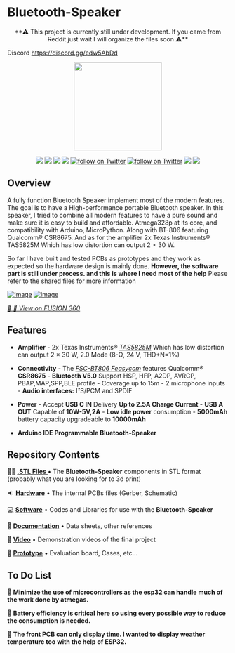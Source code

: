 # Bluetooth-Speaker
<p align="center">
**⚠  This project is currently still under development. If you came from Reddit just wait I will organize the files soon ⚠️**
	
Discord https://discord.gg/edw5AbDd
<p align="center">
   <img src="https://upload.wikimedia.org/wikipedia/commons/thumb/8/87/Arduino_Logo.svg/2560px-Arduino_Logo.svg.png"  width=200>  

</p>
<p align="center">
	<a href="https://github.com/Mala2/Bluetooth-Speaker/repo-size" alt="repo-size">
		<img src="https://img.shields.io/github/repo-size/Mala2/Bluetooth-Speaker.svg" /></a>
	<a href="https://github.com/Mala2/Bluetooth-Speaker/issues" alt="Issues">
		<img src="https://img.shields.io/github/issues/Mala2/Bluetooth-Speaker.svg" /></a>
	<a href="https://github.com/sparkfun/Qwiic_SerLCD_Py/blob/master/LICENSE" alt="License">
		<img src="https://img.shields.io/badge/license-MIT-blue.svg" /></a> 
 	<a href="https://discord.gg/GqjnZJyF" alt="Issues">
		<img src="https://img.shields.io/discord/895439756681437185.svg" /></a>
	<a href="https://twitter.com/intent/follow?screen_name=Electricshocksa">
        	<img src="https://img.shields.io/twitter/follow/Electricshocksa.svg?style=social&logo=twitter"
           	 alt="follow on Twitter"></a>
	<a href="https://twitter.com/intent/follow?screen_name=Muhammadalali">
        	<img src="https://img.shields.io/twitter/follow/Muhammadalali.svg?style=social&logo=twitter"
           	 alt="follow on Twitter"></a>
	<a href="https://github.com/Mala2">
        	<img src="https://img.shields.io/github/followers/mala2?style=social"/></a>
	<a href="https://github.com/Mala2/Bluetooth-Speaker/stargazers" alt="stars">
		<img src="https://img.shields.io/github/stars/mala2/Bluetooth-Speaker?style=social" /></a>
	
	

Overview
-------------------
A fully function Bluetooth Speaker implement most of the modern features. The goal is to have a High-performance portable Bluetooth speaker. In this speaker, I tried to combine all modern features to have a pure sound and make sure it is easy to build and affordable. Atmega328p at its core, and compatibility with Arduino, MicroPython. Along with BT-806 featuring Qualcomm® CSR8675. And as for the amplifier 2x Texas Instruments® TAS5825M Which has low distortion can output 2 × 30 W. 

So far I have built and tested PCBs as prototypes and they work as expected so the hardware design is mainly done. **However, the software part is still under process. and this is where I need most of the help**
Please refer to the shared files for more information 	
	




[![image](https://user-images.githubusercontent.com/63622787/149161019-443c6ed5-2b7f-4a77-8a0c-c58f14e8bd33.png)](https://a360.co/3340jVi)
[![image](https://user-images.githubusercontent.com/63622787/149161185-76ba31c0-4a93-4759-8a88-698c24c4fad2.png)](https://a360.co/3340jVi)


[*🎨 📐 View on FUSION 360*](https://a360.co/3340jVi)

Features
-------------------
* **Amplifier** - 2x  Texas Instruments® [*TAS5825M*](https://www.ti.com/product/TAS5825M) Which has low distortion can output 2 × 30 W, 2.0 Mode (8-Ω, 24 V, THD+N=1%)
* **Connectivity** - The [*FSC-BT806 Feasycom*](https://github.com/Mala2/FSC-BT806) features 
 Qualcomm® **CSR8675** - **Bluetooth V5.0** Support HSP, HFP, A2DP, AVRCP, PBAP,MAP,SPP,BLE profile - Coverage up to 15m - 2 microphone inputs - **Audio interfaces:** I²S/PCM and SPDIF


* **Power** - Accept **USB C IN** Delivery **Up to 2.5A  Charge Current**  - **USB A OUT** Capable of **10W-5V,2A** - **Low idle power** consumption - **5000mAh** battery capacity upgradeable to **10000mAh**

* **Arduino IDE Programmable Bluetooth-Speaker**

Repository Contents
-------------------

👩‍🚀 **[.STL Files ](STL-Files)** • The **Bluetooth-Speaker** components in STL format (probably what you are looking for to 3d print)

🔉 **[Hardware](Hardware)** • The internal PCBs files (Gerber, Schematic) 

💻 **[Software](Software)** • Codes and Libraries for use with the **Bluetooth-Speaker**

📄 **[Documentation](Documentation)** • Data sheets, other references

🎥 **[Video](Video)** • Demonstration videos of the final project

🎲 **[Prototype](Prototype)** • Evaluation board, Cases, etc...

To Do List
-------------------

🔴 **Minimize the use of microcontrollers as the esp32 can handle much of the work done by atmegas.**
	
🔴 **Battery efficiency is critical here so using every possible way to reduce the consumption is needed.**
	
🔴 **The front PCB can only display time. I wanted to display weather temperature too with the help of ESP32.**


